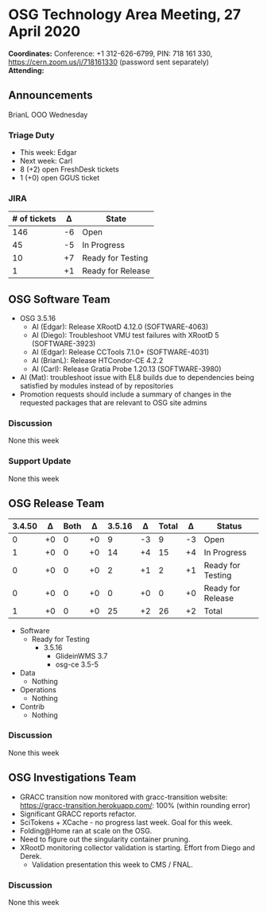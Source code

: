# OSG Technology Area Meeting, 27 April 2020

**Coordinates:** Conference: +1 312-626-6799, PIN: 718 161 330, <https://cern.zoom.us/j/718161330> (password sent separately)  
**Attending:**   


## Announcements

BrianL OOO Wednesday  


### Triage Duty

-   This week: Edgar
-   Next week: Carl
-   8 (+2) open FreshDesk tickets
-   1 (+0) open GGUS ticket


### JIRA

| # of tickets | &Delta; | State             |
|------------ |------- |----------------- |
| 146          | -6      | Open              |
| 45           | -5      | In Progress       |
| 10           | +7      | Ready for Testing |
| 1            | +1      | Ready for Release |


## OSG Software Team

-   OSG 3.5.16  
    -   AI (Edgar): Release XRootD 4.12.0 (SOFTWARE-4063)
    -   AI (Diego): Troubleshoot VMU test failures with XRootD 5 (SOFTWARE-3923)
    -   AI (Edgar): Release CCTools 7.1.0+ (SOFTWARE-4031)
    -   AI (BrianL): Release HTCondor-CE 4.2.2
    -   AI (Carl): Release Gratia Probe 1.20.13 (SOFTWARE-3980)
-   AI (Mat): troubleshoot issue with EL8 builds due to dependencies being satisfied by modules instead of by repositories
-   Promotion requests should include a summary of changes in the requested packages that are relevant to OSG site admins


### Discussion

None this week  


### Support Update

None this week  


## OSG Release Team

| 3.4.50 | &Delta; | Both | &Delta; | 3.5.16 | &Delta; | Total | &Delta; | Status            |
| ------ | ------- | ---- | ------- | ------ | ------- | ----- | ------- | ----------------- |
| 0      | +0      | 0    | +0      | 9      | -3      | 9     | -3      | Open              |
| 1      | +0      | 0    | +0      | 14     | +4      | 15    | +4      | In Progress       |
| 0      | +0      | 0    | +0      | 2      | +1      | 2     | +1      | Ready for Testing |
| 0      | +0      | 0    | +0      | 0      | +0      | 0     | +0      | Ready for Release |
| 1      | +0      | 0    | +0      | 25     | +2      | 26    | +2      | Total             |

-   Software  
    -   Ready for Testing  
        -   3.5.16  
            -   GlideinWMS 3.7
            -   osg-ce 3.5-5
-   Data  
    -   Nothing
-   Operations  
    -   Nothing
-   Contrib  
    -   Nothing


### Discussion

None this week  


## OSG Investigations Team

-   GRACC transition now monitored with gracc-transition website: <https://gracc-transition.herokuapp.com/>: 100% (within rounding error)
-   Significant GRACC reports refactor.
-   SciTokens + XCache - no progress last week.  Goal for this week.
-   Folding@Home ran at scale on the OSG.
-   Need to figure out the singularity container pruning.
-   XRootD monitoring collector validation is starting.  Effort from Diego and Derek.  
    -   Validation presentation this week to CMS / FNAL.


### Discussion

None this week
